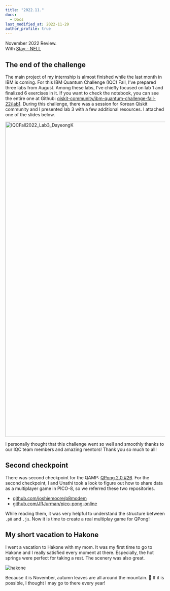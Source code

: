 ```yaml
---
title: "2022.11."
docs:
  - Docs
last_modified_at: 2022-11-29
author_profile: true
---
```


November 2022 Review.<br/>
With [Stay - NELL](https://youtu.be/bmivgWKzGkM)


## The end of the challenge

The main project of my internship is almost finished
while the last month in IBM is coming.
For this IBM Quantum Challenge (IQC) Fall, I’ve prepared three labs from August.
Among these labs, I’ve chiefly focused on lab 1 and finalized 6 exercises in it.
If you want to check the notebook, you can see the entire one at Github:
[qiskit-community/ibm-quantum-challenge-fall-22/lab1](https://github.com/qiskit-community/ibm-quantum-challenge-fall-22/blob/main/content/lab-1/lab1.ipynb).
During this challenge, there was a session for Korean Qiskit community and
I presented lab 3 with a few additional resources. I attached one of the slides below.

<img width="993" alt="IQCFall2022_Lab3_DayeongK" src="https://user-images.githubusercontent.com/62553200/204411340-7e82cb37-c144-4843-aa9a-04cd7c7d237b.png">

I personally thought that this challenge went so well and smoothly
thanks to our IQC team members and amazing mentors! Thank you so much to all!

## Second checkpoint

There was second checkpoint for the QAMP: [QPong 2.0 #26](https://github.com/qiskit-advocate/qamp-fall-22/issues/26#issuecomment-1302034632).
For the second checkpoint, I and Unathi took a look to figure out how to share data as a multiplayer game in PICO-8,
so we referred these two repositories.

- [github.com/joshiemoore/p8modem](https://github.com/joshiemoore/p8modem)
- [github.com/JRJurman/pico-pong-online](https://github.com/JRJurman/pico-pong-online)

While reading them, it was very helpful to understand the structure between `.p8` and `.js`.
Now it is time to create a real multiplay game for QPong!

## My short vacation to Hakone

I went a vacation to Hakone with my mom.
It was my first time to go to Hakone and I really satisfied every moment at there.
Especially, the hot springs were perfect for taking a rest. The scenery was also great.

![hakone](https://user-images.githubusercontent.com/62553200/204411350-590fd36e-77be-494a-b40d-9383a76b9c9c.jpg)

Because it is November, autumn leaves are all around the mountain. 🍁
If it is possible, I thought I may go to there every year!

